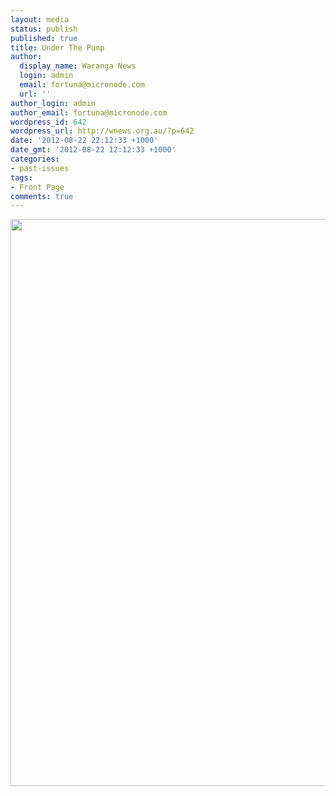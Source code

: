 ```yaml
---
layout: media
status: publish
published: true
title: Under The Pump
author:
  display_name: Waranga News
  login: admin
  email: fortuna@micronode.com
  url: ''
author_login: admin
author_email: fortuna@micronode.com
wordpress_id: 642
wordpress_url: http://wnews.org.au/?p=642
date: '2012-08-22 22:12:33 +1000'
date_gmt: '2012-08-22 12:12:33 +1000'
categories:
- past-issues
tags:
- Front Page
comments: true
---
```


<a href="{{ site.url }}/images/2012/08/frontpage-201208231.pdf"><img class="alignnone size-full wp-image-641" title="Front Page - August 23, 2012" src="{{ site.url }}/images/2012/08/frontpage-201208231.png" alt="" width="624" height="907" /></a>
